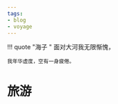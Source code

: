 ```yaml
---
tags:
- blog
- voyage
---
```


<style>
/* 图片居中 */
img {
  display: block;
  margin-left: auto;
  margin-right: auto;
  width: 70%;
}
</style>

!!! quote "海子 "
    面对大河我无限惭愧，

    我年华虚度，空有一身疲倦。
# 旅游
